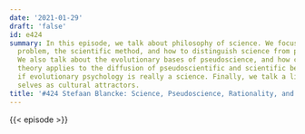 ```yaml
---
date: '2021-01-29'
draft: 'false'
id: e424
summary: In this episode, we talk about philosophy of science. We focus on the demarcation
  problem, the scientific method, and how to distinguish science from pseudoscience.
  We also talk about the evolutionary bases of pseudoscience, and how cultural attraction
  theory applies to the diffusion of pseudoscientific and scientific beliefs. We discuss
  if evolutionary psychology is really a science. Finally, we talk a little bit about
  selves as cultural attractors.
title: '#424 Stefaan Blancke: Science, Pseudoscience, Rationality, and Cultural Evolution'
---
```

{{< episode >}}

